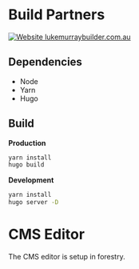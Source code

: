 
# Build Partners

[![Website lukemurraybuilder.com.au](https://img.shields.io/website-up-down-green-red/https/lukemurraybuilder.com.au.svg)](http://www.lukemurraybuilder.com.au/)

## Dependencies

- Node
- Yarn
- Hugo

## Build

**Production**

```sh
yarn install
hugo build
```

**Development**

```sh
yarn install
hugo server -D
```


#

# CMS Editor

The CMS editor is setup in forestry.